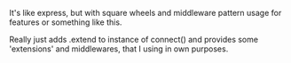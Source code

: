 It's like express, but with square wheels and middleware pattern usage for features or something like this.

Really just adds .extend to instance of connect() and provides some 'extensions' and middlewares, that I using in own purposes.
